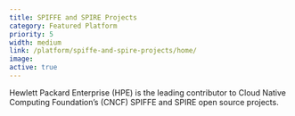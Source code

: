 ```yaml
---
title: SPIFFE and SPIRE Projects
category: Featured Platform
priority: 5
width: medium
link: /platform/spiffe-and-spire-projects/home/
image: 
active: true
---
```


Hewlett Packard Enterprise (HPE) is the leading contributor to Cloud Native Computing Foundation’s (CNCF) SPIFFE and SPIRE open source projects.

